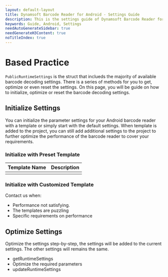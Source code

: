 ```yaml
---
layout: default-layout
title: Dynamsoft Barcode Reader for Android - Settings Guide
description: This is the settings guide of Dynamsoft Barcode Reader for Android SDK.
keywords: Guide, Android, Settings
needAutoGenerateSidebar: true
needGenerateH3Content: true
noTitleIndex: true
---
```


# Based Practice

`PublicRuntimeSettings` is the struct that inclueds the majority of available barcode decoding settings. There is a series of methods for you to get, optimize or even reset the settings. On this page, you will be guide on how to initialize, optimize or reset the barcode decoding settings.

## Initialize Settings

You can initialize the parameter settings for your Android barcode reader with a template or simply start with the default settings. When template is added to the project, you can still add additional settings to the project to further optimize the performance of the barcode reader to cover your requirements.

### Initialize with Preset Template

| Template Name | Description |
| ------------- | ----------- |
|  |  |

### Initialize with Customized Template

Contact us when:

- Performance not satisfying.
- The templates are puzzling
- Specific requirements on performance

## Optimize Settings

Optimize the settings step-by-step, the settings will be added to the current settings. The other settings will remains the same.

- getRuntimeSettings
- Optimize the required parameters
- updateRuntimeSettings
